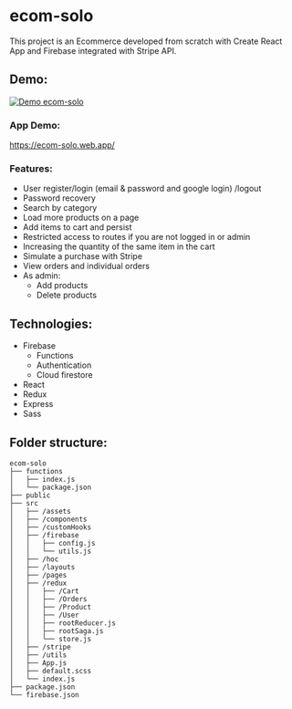 # ecom-solo
This project is an Ecommerce developed from scratch with Create React App and Firebase integrated with Stripe API. 

## Demo:

[![Demo ecom-solo](https://img.youtube.com/vi/LuV_o6a8b1s/1.jpg)](https://youtu.be/LuV_o6a8b1s)

### App Demo: 
  https://ecom-solo.web.app/
### Features:
- User register/login (email & password and google login) /logout
- Password recovery 
- Search by category
- Load more products on a page
- Add items to cart and persist
- Restricted access to routes if you are not logged in or admin
- Increasing the quantity of the same item in the cart
- Simulate a purchase with Stripe
- View orders and individual orders
- As admin:
  - Add products
  - Delete products




## Technologies:
- Firebase
  - Functions
  - Authentication
  - Cloud firestore
- React 
- Redux
- Express
- Sass

## Folder structure:

```
ecom-solo
├── functions 
│   ├── index.js
│   └── package.json
├── public
├── src
│   ├── /assets
│   ├── /components
│   ├── /customHooks
│   ├── /firebase
│   │   ├── config.js
│   │   └── utils.js
│   ├── /hoc
│   ├── /layouts
│   ├── /pages   
│   ├── /redux
│   │   ├── /Cart
│   │   ├── /Orders
│   │   ├── /Product
│   │   ├── /User
│   │   ├── rootReducer.js
│   │   ├── rootSaga.js
│   │   └── store.js
│   ├── /stripe
│   ├── /utils
│   ├── App.js
│   ├── default.scss
│   └── index.js
├── package.json
└── firebase.json
```

